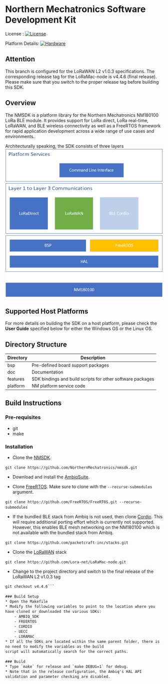 # Northern Mechatronics Software Development Kit
License : [![License](https://img.shields.io/badge/license-BSD_3-blue.svg)](http://gitlab.northernmechatronics.com:50250/nmi/software/nmsdk/blob/master/LICENSE)

Platform Details: [![Hardware](https://img.shields.io/badge/hardware-wiki-green.svg)](https://www.northernmechatronics.com/nm180100)

## Attention
This branch is configured for the LoRaWAN L2 v1.0.3 specifications.  The corresponding
release tag for the LoRaMac-node is v4.4.6 (final release).  Please make sure that you switch
to the proper release tag before building this SDK.

## Overview
The NMSDK is a platform library for the Northern Mechatronics NM180100 LoRa BLE module.  It provides support for LoRa direct, LoRa real-time, LoRaWAN, and BLE wireless connectivity as well as a FreeRTOS framework for rapid application development across a wide range of use cases and environments.

Architecturally speaking, the SDK consists of three layers
![architecture](doc/SDK_architecture.png)


## Supported Host Platforms

For more details on building the SDK on a host platform, please check the **User Guide** specified below for either the Windows OS or the Linux OS.

## Directory Structure
| Directory | Description |
| --------- | ----------- |
| bsp | Pre-defined board support packages |
| doc | Documentation |
| features | SDK bindings and build scripts for other software packages |
| platform | NM platform service code |

## Build Instructions
### Pre-requisites
* git
* make

### Installation
* Clone the [NMSDK](https://github.com/NorthernMechatronics/nmsdk).

```git clone https://github.com/NorthernMechatronics/nmsdk.git```

* Download and install the [AmbiqSuite](https://ambiq.com/wp-content/uploads/2020/09/AmbiqSuite-R2.5.1.zip).

* Clone [FreeRTOS](https://github.com/FreeRTOS/FreeRTOS).  Make sure to clone with the `--recurse-submodules` argument.

```git clone https://github.com/FreeRTOS/FreeRTOS.git --recurse-submodules```  

* If the bundled BLE stack from Ambiq is not used, then clone [Cordio](https://github.com/packetcraft-inc/stacks).  This will require additional porting effort which is currently not supported.  However, this enables BLE mesh networking on the NM180100 which is not available with the bundled stack from Ambiq.

```git clone https://github.com/packetcraft-inc/stacks.git```

* Clone the [LoRaWAN](https://github.com/Lora-net/LoRaMac-node) stack

```git clone https://github.com/Lora-net/LoRaMac-node.git```

* Change to the project directory and switch to the final release of the LoRaWAN
L2 v1.0.3 tag

```cd <LoRaMac-node directory>
git checkout v4.4.6```

### Build Setup
* Open the Makefile
* Modify the following variables to point to the location where you have cloned or downloaded the various SDKs:
    - AMBIQ_SDK
    - FREERTOS
    - CORDIO
    - UECC
    - LORAMAC
* If all the SDKs are located within the same parent folder, there is no need to modify the variables as the build
script will automatically search for the correct paths.

### Build
* Type `make` for release and `make DEBUG=1` for debug.
* Note that in the release configuration, the Ambiq's HAL API validation and parameter checking are disabled.
